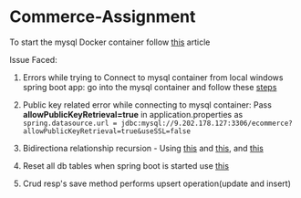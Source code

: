 # Commerce-Assignment

To start the mysql Docker container follow [this](https://www.techrepublic.com/article/how-to-deploy-and-use-a-mysql-docker-container/) article

Issue Faced:

1. Errors while trying to Connect to mysql container from local windows spring boot app: go into the mysql container and follow these [steps](https://stackoverflow.com/a/22605418/6407858)


2. Public key related error while connecting to mysql container: Pass **allowPublicKeyRetrieval=true** in application.properties as `spring.datasource.url = jdbc:mysql://9.202.178.127:3306/ecommerce?allowPublicKeyRetrieval=true&useSSL=false
`
3. Bidirectiona relationship recursion - Using [this](https://www.baeldung.com/jackson-bidirectional-relationships-and-infinite-recursion) and [this](https://stackoverflow.com/a/49008167/6407858), and [this](https://stackoverflow.com/q/12505141/6407858)

4. Reset all db tables when spring boot is started use [this](https://stackoverflow.com/q/21113154/6407858)

5. Crud resp's save method performs upsert operation(update and insert)
